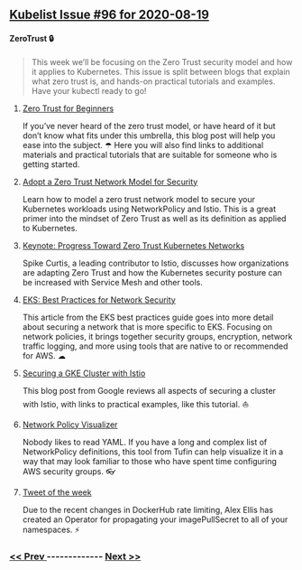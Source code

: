 ## [Kubelist Issue #96 for 2020-08-19](https://kubelist.com/issue/96)

#### ZeroTrust 🔒

> This week we’ll be focusing on the Zero Trust security model and how it applies to Kubernetes. This issue is split between blogs that explain what zero trust is, and hands-on practical tutorials and examples. Have your kubectl ready to go!

1. [Zero Trust for Beginners](https://www.stackrox.com/wiki/zero-trust-networks-in-kubernetes-cloud-native-applications/)

    If you’ve never heard of the zero trust model, or have heard of it but don’t know what fits under this umbrella, this blog post will help you ease into the subject. ☂ Here you will also find links to additional materials and practical tutorials that are suitable for someone who is getting started. 
1. [Adopt a Zero Trust Network Model for Security](https://docs.projectcalico.org/security/adopt-zero-trust)

    Learn how to model a zero trust network model to secure your Kubernetes workloads using NetworkPolicy and Istio. This is a great primer into the mindset of Zero Trust as well as its definition as applied to Kubernetes.
1. [Keynote: Progress Toward Zero Trust Kubernetes Networks](https://www.youtube.com/watch?v=Agxt9Vg-YP4&t=12s)

    Spike Curtis, a leading contributor to Istio, discusses how organizations are adapting Zero Trust and how the Kubernetes security posture can be increased with Service Mesh and other tools.
1. [EKS: Best Practices for Network Security](https://aws.github.io/aws-eks-best-practices/network/)

    This article from the EKS best practices guide goes into more detail about securing a network that is more specific to EKS. Focusing on network policies, it brings together security groups, encryption, network traffic logging, and more using tools that are native to or recommended for AWS. ☁
1. [Securing a GKE Cluster with Istio](https://cloud.google.com/blog/products/networking/the-service-mesh-era-securing-your-environment-with-istio)

    This blog post from Google reviews all aspects of securing a cluster with Istio, with links to practical examples, like this tutorial. ⛵️
1. [Network Policy Visualizer](https://orca.tufin.io/netpol/)

    Nobody likes to read YAML. If you have a long and complex list of NetworkPolicy definitions, this tool from Tufin can help visualize it in a way that may look familiar to those who have spent time configuring AWS security groups. 👓
1. [Tweet of the week](https://twitter.com/alexellisuk/status/1295783066489835523)

    Due to the recent changes in DockerHub rate limiting, Alex Ellis has created an Operator for propagating your imagePullSecret to all of your namespaces. ⚡

### [ << Prev ](kubelist-95.md) ------------- [ Next >> ](kubelist-97.md)